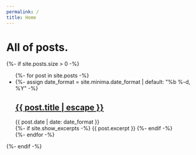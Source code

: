 ```yaml
---
permalink: /
title: Home
---
```


# All of posts.
{%- if site.posts.size > 0 -%}
<ul class="posts">
	{%- for post in site.posts -%}
	<li>
		{%- assign date_format = site.minima.date_format | default: "%b %-d, %Y" -%}
		<div class="post-meta">
			<a class="post-link" href="{{ post.url | relative_url }}">
				<h2 class="post-title">{{ post.title | escape }}</h2>
			</a>
			<div class="post-date"><i class="icon-calendar"></i>{{ post.date | date: date_format }}</div>
		</div>
		<div class="post">
			{%- if site.show_excerpts -%}
			{{ post.excerpt }}
			{%- endif -%}
		</div>
	</li>
	{%- endfor -%}
</ul>
{%- endif -%}
